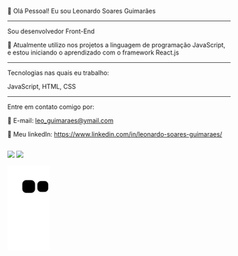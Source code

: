👋 Olá Pessoal! Eu sou Leonardo Soares Guimarães
__________________________________________________

Sou desenvolvedor Front-End

🌱 Atualmente utilizo nos projetos a linguagem de programação JavaScript, e estou iniciando o aprendizado com o framework React.js
__________________________________________________

Tecnologias nas quais eu trabalho:

JavaScript, HTML, CSS
__________________________________________________

Entre em contato comigo por:

📧 E-mail: leo_guimaraes@ymail.com

💭 Meu linkedIn: https://www.linkedin.com/in/leonardo-soares-guimaraes/
  
  ##
  
<div>
  <a href="https://instagram.com/leos_guimaraes" target="_blank"><img src="https://img.shields.io/badge/-Instagram-%23E4405F?style=for-the-badge&logo=instagram&logoColor=white" target="_blank"></a>
  <a href="https://www.linkedin.com/in/leonardo-soares-guimaraes/" target="_blank"><img src="https://img.shields.io/badge/-LinkedIn-%230077B5?style=for-the-badge&logo=linkedin&logoColor=white" target="_blank"></a>
  
  ![Snake animation](https://github.com/rafaballerini/rafaballerini/blob/output/github-contribution-grid-snake.svg)
  
</div>


<!---
leonardosguimaraes/leonardosguimaraes is a ✨ special ✨ repository because its `README.md` (this file) appears on your GitHub profile.
You can click the Preview link to take a look at your changes.
--->
